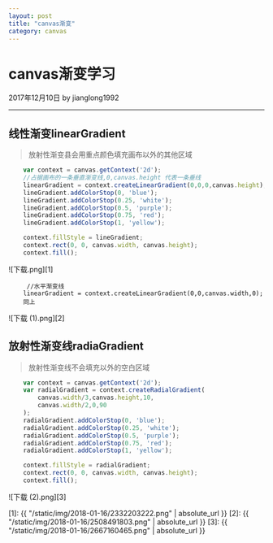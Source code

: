 ```yaml
---
layout: post
title: "canvas渐变"
category: canvas
---
```

# canvas渐变学习
2017年12月10日 by jianglong1992

----------

## 线性渐变linearGradient
>放射性渐变县会用重点颜色填充画布以外的其他区域

```javascript
    var context = canvas.getContext('2d');
    //占据画布的一条垂直渐变线,0,canvas.height 代表一条垂线
    linearGradient = context.createLinearGradient(0,0,0,canvas.height);
    lineGradient.addColorStop(0, 'blue');
    lineGradient.addColorStop(0.25, 'white');
    lineGradient.addColorStop(0.5, 'purple');
    lineGradient.addColorStop(0.75, 'red');
    lineGradient.addColorStop(1, 'yellow');

    context.fillStyle = lineGradient;
    context.rect(0, 0, canvas.width, canvas.height);
    context.fill();
```
![下载.png][1]
```
     //水平渐变线
    linearGradient = context.createLinearGradient(0,0,canvas.width,0);
    同上
```
![下载 (1).png][2]

## 放射性渐变线radiaGradient

> 放射性渐变线不会填充以外的空白区域

```javascript
    var context = canvas.getContext('2d');
    var radialGradient = context.createRadialGradient(
        canvas.width/3,canvas.height,10,
        canvas.width/2,0,90
    );
    radialGradient.addColorStop(0, 'blue');
    radialGradient.addColorStop(0.25, 'white');
    radialGradient.addColorStop(0.5, 'purple');
    radialGradient.addColorStop(0.75, 'red');
    radialGradient.addColorStop(1, 'yellow');

    context.fillStyle = radialGradient;
    context.rect(0, 0, canvas.width, canvas.height);
    context.fill();
```
![下载 (2).png][3]


  [1]: {{ "/static/img/2018-01-16/2332203222.png" | absolute_url }}
  [2]: {{ "/static/img/2018-01-16/2508491803.png" | absolute_url }}
  [3]: {{ "/static/img/2018-01-16/2667160465.png" | absolute_url }}
